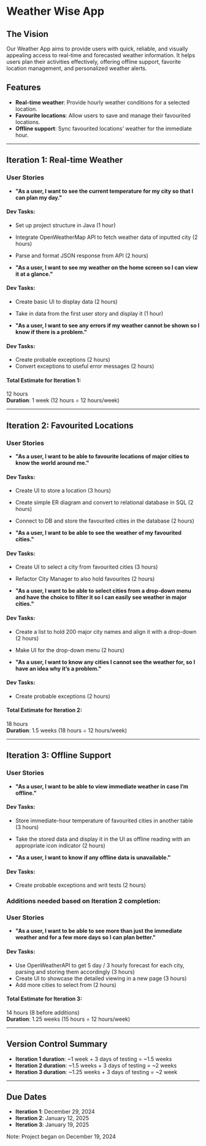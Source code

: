 # Weather Wise App

## The Vision
Our Weather App aims to provide users with quick, reliable, and visually appealing access to real-time and forecasted weather information. It helps users plan their activities effectively, offering offline support, favorite location management, and personalized weather alerts.

## Features
- **Real-time weather**: Provide hourly weather conditions for a selected location.
- **Favourite locations**: Allow users to save and manage their favourited locations.
- **Offline support**: Sync favourited locations’ weather for the immediate hour.

---

## Iteration 1: Real-time Weather
### User Stories
- **"As a user, I want to see the current temperature for my city so that I can plan my day."**

#### Dev Tasks:
- Set up project structure in Java (1 hour)
- Integrate OpenWeatherMap API to fetch weather data of inputted city (2 hours)
- Parse and format JSON response from API (2 hours)

- **"As a user, I want to see my weather on the home screen so I can view it at a glance."**

#### Dev Tasks:
- Create basic UI to display data (2 hours)
- Take in data from the first user story and display it (1 hour)

- **"As a user, I want to see any errors if my weather cannot be shown so I know if there is a problem."**

#### Dev Tasks:
- Create probable exceptions (2 hours)
- Convert exceptions to useful error messages (2 hours)

#### Total Estimate for Iteration 1:
12 hours  
**Duration**: 1 week (12 hours ÷ 12 hours/week)

---

## Iteration 2: Favourited Locations
### User Stories
- **"As a user, I want to be able to favourite locations of major cities to know the world around me."**

#### Dev Tasks:
- Create UI to store a location (3 hours)
- Create simple ER diagram and convert to relational database in SQL (2 hours)
- Connect to DB and store the favourited cities in the database (2 hours)

- **"As a user, I want to be able to see the weather of my favourited cities."**

#### Dev Tasks:
- Create UI to select a city from favourited cities (3 hours)
- Refactor City Manager to also hold favourites (2 hours)

- **"As a user, I want to be able to select cities from a drop-down menu and have the choice to filter it so I can easily see weather in major cities."**

#### Dev Tasks:
- Create a list to hold 200 major city names and align it with a drop-down (2 hours)
- Make UI for the drop-down menu (2 hours)

- **"As a user, I want to know any cities I cannot see the weather for, so I have an idea why it’s a problem."**

#### Dev Tasks:
- Create probable exceptions (2 hours)

#### Total Estimate for Iteration 2:
18 hours  
**Duration**: 1.5 weeks (18 hours ÷ 12 hours/week)

---

## Iteration 3: Offline Support
### User Stories
- **"As a user, I want to be able to view immediate weather in case I’m offline."**

#### Dev Tasks:
- Store immediate-hour temperature of favourited cities in another table (3 hours)
- Take the stored data and display it in the UI as offline reading with an appropriate icon indicator (2 hours)

- **"As a user, I want to know if any offline data is unavailable."**

#### Dev Tasks:
- Create probable exceptions and writ tests (2 hours)

### Additions needed based on Iteration 2 completion:
### User Stories
- **"As a user, I want to be able to see more than just the immediate weather and for a few more days so I can plan better."**

#### Dev Tasks:
- Use OpenWeatherAPI to get 5 day / 3 hourly forecast for each city, parsing and storing them accordingly (3 hours)
- Create UI to showcase the detailed viewing in a new page (3 hours)
- Add more cities to select from (2 hours)


#### Total Estimate for Iteration 3:
14 hours (8 before additions)  
**Duration**: 1.25 weeks (15 hours ÷ 12 hours/week)

---

## Version Control Summary
- **Iteration 1 duration**: ~1 week + 3 days of testing = ~1.5 weeks
- **Iteration 2 duration**: ~1.5 weeks + 3 days of testing = ~2 weeks
- **Iteration 3 duration**: ~1.25 weeks + 3 days of testing = ~2 week

---

## Due Dates
- **Iteration 1**: December 29, 2024
- **Iteration 2**: January 12, 2025
- **Iteration 3**: January 19, 2025

Note: Project began on December 19, 2024